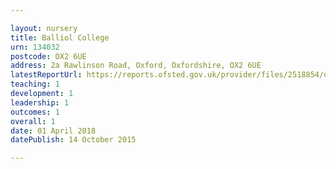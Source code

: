 ```yaml
---

layout: nursery
title: Balliol College
urn: 134032
postcode: OX2 6UE
address: 2a Rawlinson Road, Oxford, Oxfordshire, OX2 6UE
latestReportUrl: https://reports.ofsted.gov.uk/provider/files/2518854/urn/134032.pdf
teaching: 1
development: 1
leadership: 1
outcomes: 1
overall: 1
date: 01 April 2018 
datePublish: 14 October 2015

---
```

